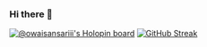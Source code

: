 
  ### Hi there 👋
[![@owaisansariii's Holopin board](https://holopin.io/api/user/board?user=owaisansariii)](https://holopin.io/@owaisansariii)
[![GitHub Streak](http://github-readme-streak-stats.herokuapp.com?user=owaisansarii&theme=highcontrast)](https://git.io/streak-stats)
<!--
**owaisansarii/owaisansarii** is a ✨ _special_ ✨ repository because its `README.md` (this file) appears on your GitHub profile.
Here are some ideas to get you started:

- 🔭 I’m currently working on ...
- 🌱 I’m currently learning ...
- 👯 I’m looking to collaborate on ...
- 🤔 I’m looking for help with ...
- 💬 Ask me about ...
- 📫 How to reach me: ...
- 😄 Pronouns: ...
- ⚡ Fun fact: ...
-->
